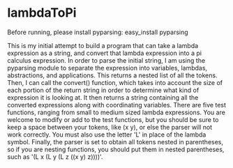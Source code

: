 lambdaToPi
==========

Before running, please install pyparsing: easy_install pyparsing

This is my initial attempt to build a program that can take a lambda expression as a string, and convert that lambda expression into a pi calculus expression. In order to parse the initial string, I am using the pyparsing module to separate the expression into variables, lambdas, abstractions, and applications. This returns a nested list of all the tokens. Then, I can call the convert() function, which takes into account the size of each portion of the return string in order to determine what kind of expression it is looking at. It then returns a string containing all the converted expressions along with coordinating variables. There are five test functions, ranging from small to medium sized lambda expressions. You are welcome to modify or add to the test functions, but you should be sure to keep a space between your tokens, like (x y), or else the parser will not work correctly. You must also use the letter 'L' in place of the lambda symbol. Finally, the parser is set to obtain all tokens nested in parentheses, so if you are nesting functions, you should put them in nested parentheses, such as '(L x (L y (L z ((x y) z))))'.
